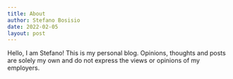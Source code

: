 ```yaml
---
title: About
author: Stefano Bosisio
date: 2022-02-05
layout: post
---
```

 
Hello, I am Stefano! 
This is my personal blog. Opinions, thoughts and posts are solely my own and do not express the views or opinions of my employers. 
